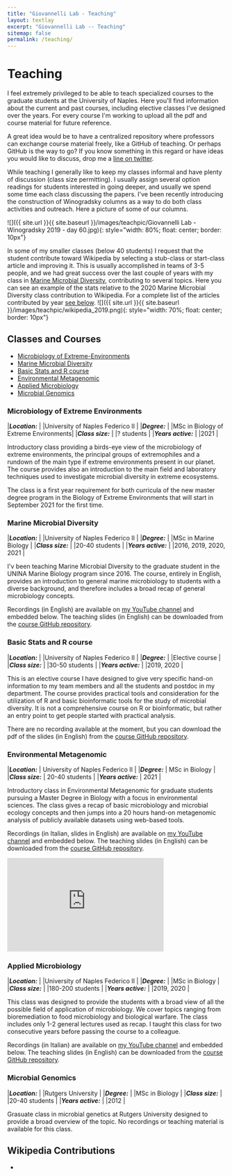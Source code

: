 ```yaml
---
title: "Giovannelli Lab - Teaching"
layout: textlay
excerpt: "Giovannelli Lab -- Teaching"
sitemap: false
permalink: /teaching/
---
```


# Teaching

I feel extremely privileged to be able to teach specialized courses to the graduate students at the University of Naples. Here you'll find information about the current and past courses, including elective classes I've designed over the years. For every course I'm working to upload all the pdf and course material for future reference.

A great idea would be to have a centralized repository where professors can exchange course material freely, like a GitHub of teaching. Or perhaps GitHub is the way to go? If you know something in this regard or have ideas you would like to discuss, drop me a [line on twitter](https://twitter.com/d_giovannelli).

While teaching I generally like to keep my classes informal and have plenty of discussion (class size permitting). I usually assign several option readings for students interested in going deeper, and usually we spend some time each class discussing the papers. I've been recently introducing the construction of Winogradsky columns as a way to do both class activities and outreach. Here a picture of some of our columns.

![]({{ site.url }}{{ site.baseurl }}/images/teachpic/Giovannelli Lab - Winogradsky 2019 - day 60.jpg){: style="width: 80%; float: center; border: 10px"}

In some of my smaller classes (below 40 students) I request that the student contribute toward Wikipedia by selecting a stub-class or start-class article and improving it. This is usually accomplished in teams of 3-5 people, and we had great success over the last couple of years with my class in [Marine Microbial Diversity](#marine-microbial-diversity), contributing to several topics. Here you can see an example of the stats relative to the 2020 Marine Microbial Diversity class contribution to Wikipedia. For a complete list of the articles contributed by year [see below](#wikipedia-contributions).
![]({{ site.url }}{{ site.baseurl }}/images/teachpic/wikipedia_2019.png){: style="width: 70%; float: center; border: 10px"}


## Classes and Courses

- [Microbiology of Extreme-Environments](#microbiology-of-extreme-environments)
- [Marine Microbial Diversity](#marine-microbial-diversity)
- [Basic Stats and R course](#basic-stats-and-r-course)
- [Environmental Metagenomic](#environmental-metagenomic)
- [Applied Microbiology](#applied-microbiology)
- [Microbial Genomics](#microbial-genomics)


### Microbiology of Extreme Environments

|_**Location:**_ | |University of Naples Federico II |
|_**Degree:**_ | |MSc in Biology of Extreme Environments|
|_**Class size:**_ | |? students |
|_**Years active:**_ | |2021 |

Introductory class providing a birds-eye view of the microbiology of extreme environments, the principal groups of extremophiles and a rundown of the main type if extreme environments present in our planet. The course provides also an introduction to the main field and laboratory techniques used to investigate microbial diversity in extreme ecosystems.

The class is a first year requirement for both curricula of the new master degree program in the Biology of Extreme Environments that will start in September 2021 for the first time.

### Marine Microbial Diversity

|_**Location:**_ | |University of Naples Federico II |
|_**Degree:**_ | |MSc in Marine Biology |
|_**Class size:**_ | |20-40 students |
|_**Years active:**_ | |2016, 2019, 2020, 2021 |

I'v been teaching Marine Microbial Diversity to the graduate student in the UNINA Marine Biology program since 2016. The course, entirely in English, provides an introduction to general marine microbiology to students with a diverse background, and therefore includes a broad recap of general microbiology concepts.

Recordings (in English) are available on [my YouTube channel](https://www.youtube.com/channel/) and embedded below. The teaching slides (in English) can be downloaded from the [course GitHub repository](https://github.com/dgiovannelli/).

### Basic Stats and R course

|_**Location:**_ | |University of Naples Federico II |
|_**Degree:**_ | |Elective course |
|_**Class size:**_ | |30-50 students |
|_**Years active:**_ | |2019, 2020 |

This is an elective course I have designed to give very specific hand-on information to my team members and all the students and postdoc in my department. The course provides practical tools and consideration for the utilization of R and basic bioinformatic tools for the study of microbial diversity. It is not a comprehensive course on R or bioinformatic, but rather an entry point to get people started with practical analysis.

There are no recording available at the moment, but you can download the pdf of the slides (in English) from the [course GitHub repository](https://github.com/dgiovannelli/).

### Environmental Metagenomic

|_**Location:**_ | University of Naples Federico II |
|_**Degree:**_ | MSc in Biology |
|_**Class size:**_ | 20-40 students |
|_**Years active:**_ | 2021 |

Introductory class in Environmental Metagenomic for graduate students pursuing a Master Degree in Biology with a focus in environmental sciences. The class gives a recap of basic microbiology and microbial ecology concepts and then jumps into a 20 hours hand-on metagenomic analysis of publicly available datasets using web-based tools.

Recordings (in Italian, slides in English) are available on [my YouTube channel](https://www.youtube.com/channel/UCaSYgEmBXy7MVuS6QBIH9BA) and embedded below. The teaching slides (in English) can be downloaded from the [course GitHub repository](https://github.com/dgiovannelli/unina_envmetagenomic).

<iframe width="360" height="215" src="https://www.youtube.com/embed/u9JxQdqtB_s" title="YouTube video player" frameborder="0" allow="accelerometer; autoplay; clipboard-write; encrypted-media; gyroscope; picture-in-picture" allowfullscreen></iframe>

### Applied Microbiology

|_**Location:**_ | |University of Naples Federico II |
|_**Degree:**_ | |MSc in Biology |
|_**Class size:**_ | |180-200 students |
|_**Years active:**_ | |2019, 2020 |

This class was designed to provide the students with a broad view of all the possible field of application of microbiology. We cover topics ranging from bioremediation to food microbiology and biological warfare. The class includes only 1-2 general lectures used as recap. I taught this class for two consecutive years before passing the course to a colleague.

Recordings (in Italian) are available on [my YouTube channel](https://www.youtube.com/channel/) and embedded below. The teaching slides (in English) can be downloaded from the [course GitHub repository](https://github.com/dgiovannelli/).

### Microbial Genomics

|_**Location:**_ | |Rutgers University |
|_**Degree:**_ | |MSc in Biology |
|_**Class size:**_ | |20-40 students |
|_**Years active:**_ | |2012 |

Grasuate class in microbial genetics at Rutgers University designed to provide a broad overview of the topic. No recordings or teaching material is available for this class.

## Wikipedia Contributions
- 



<br />
<br />

